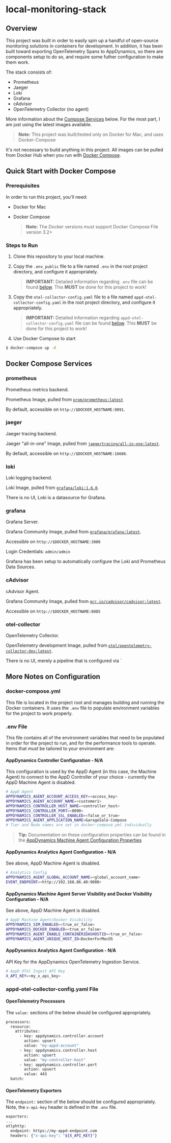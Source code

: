 # local-monitoring-stack
## Overview
This project was built in order to easily spin up a handful of open-source monitoring solutions in containers for development.  In addition, it has been built toward exporting OpenTelemetry Spans to AppDynamics, so there are components setup to do so, and require some futher configuration to make them work.

The stack consists of:
- Prometheus
- Jaeger
- Loki
- Grafana
- cAdvisor
- OpenTelemetry Collector (no agent)

More information about the [Compose Services](#docker-compose-services) below.  For the most part, I am just using the latest images available.

   > __Note:__  This project was built/tested only on Docker for Mac, and uses Docker-Compose

It's not necessary to build anything in this project.  All images can be pulled from Docker Hub when you run with [Docker Compose](#quick-start-with-docker-compose).

## Quick Start with Docker Compose
### Prerequisites
In order to run this project, you'll need:
- Docker for Mac
- Docker Compose 
  <br />  

   > __Note:__  The Docker versions must support Docker Compose File version 3.2+

### Steps to Run
1. Clone this repository to your local machine.
2. Copy the `.env_public` file to a file named `.env` in the root project directory, and configure it appropriately.

   > __IMPORTANT:__ Detailed information regarding `.env` file can be found [below](#env-file).  This __MUST__ be done for this project to work!

3. Copy the `otel-collector-config.yaml` file to a file named `appd-otel-collector-config.yaml` in the root project directory, and configure it appropriately.

   > __IMPORTANT:__ Detailed information regarding `appd-otel-collector-config.yaml` file can be found [below](#appd-otel-collector-config.yaml-file).  This __MUST__ be done for this project to work!

4. Use Docker Compose to start
```bash
$ docker-compose up -d
```

## Docker Compose Services
### prometheus
Prometheus metrics backend.  

Prometheus Image, pulled from [`prom/prometheus:latest`](https://hub.docker.com/r/prom/prometheus)

By default, accessible on `http://$DOCKER_HOSTNAME:9091`.

### jaeger
Jaeger tracing backend.  

Jaeger "all-in-one" Image, pulled from [`jaegertracing/all-in-one:latest`](https://hub.docker.com/r/jaegertracing/all-in-one).  

By default, accessible on `http://$DOCKER_HOSTNAME:16686`.

### loki
Loki logging backend.

Loki Image, pulled from [`grafana/loki:1.6.0`](https://hub.docker.com/r/grafana/loki).  

There is no UI, Loki is a datasource for Grafana. 

### grafana
Grafana Server.

Grafana Community Image, pulled from [`grafana/grafana:latest`](https://hub.docker.com/r/grafana/grafana).  

Accessible on `http://$DOCKER_HOSTNAME:3000`

Login Credentials: `admin/admin`

Grafana has been setup to automatically configure the Loki and Prometheus Data Sources.

### cAdvisor
cAdvisor Agent.

Grafana Community Image, pulled from [`gcr.io/cadvisor/cadvisor:latest`](https://hub.docker.com/r/google/cadvisor/).  

Accessible on `http://$DOCKER_HOSTNAME:8085`

### otel-collector
OpenTelemetry Collector.

OpenTelemetry development Image, pulled from [`otel/opentelemetry-collector-dev:latest`](https://hub.docker.com/r/otel/opentelemetry-collector-dev).  

There is no UI, merely a pipeline that is configured via `


## More Notes on Configuration

### docker-compose.yml
This file is located in the project root and manages building and running the Docker containers. It uses the `.env` file to populate environment variables for the project to work properly.

### .env File
This file contains all of the environment variables that need to be populated in order for the project to run, and for the performance tools to operate.  Items that *must* be tailored to your environment are:

#### AppDynamics Controller Configuration - N/A
This configuration is used by the AppD Agent (in this case, the Machine Agent) to connect to the AppD Controller of your choice - currently the AppD Machine Agent is disabled.
```bash
# AppD Agent
APPDYNAMICS_AGENT_ACCOUNT_ACCESS_KEY=<access_key>
APPDYNAMICS_AGENT_ACCOUNT_NAME=<customer1>
APPDYNAMICS_CONTROLLER_HOST_NAME=<controller_host>
APPDYNAMICS_CONTROLLER_PORT=<8090>
APPDYNAMICS_CONTROLLER_SSL_ENABLED=<false_or_true>
APPDYNAMICS_AGENT_APPLICATION_NAME=GarageSale-Compose
# Tier and Node names are set in docker-compose.yml individually
```
> __Tip:__  Documentation on these configuration properties can be found in the [AppDynamics Machine Agent Configuration Properties](https://docs.appdynamics.com/display/PRO20X/Machine+Agent+Configuration+Properties)

#### AppDynamics Analytics Agent Configuration - N/A
See above, AppD Machine Agent is disabled.
```bash
# Analytics Config
APPDYNAMICS_AGENT_GLOBAL_ACCOUNT_NAME=<global_account_name>
EVENT_ENDPOINT=<http://192.168.86.40:9080>
```  

#### AppDynamics Machine Agent Server Visibility and Docker Visibility Configuration - N/A
See above, AppD Machine Agent is disabled.
```bash
# AppD Machine Agent/Docker Visibility
APPDYNAMICS_SIM_ENABLED=<true_or_false>
APPDYNAMICS_DOCKER_ENABLED=<true_or_false>
APPDYNAMICS_AGENT_ENABLE_CONTAINERIDASHOSTID=<true_or_false>
APPDYNAMICS_AGENT_UNIQUE_HOST_ID=DockerForMacOS
```  

#### AppDynamics Analytics Agent Configuration - N/A
API Key for the AppDynamics OpenTelemetry Ingestion Service.
```bash
# AppD OTel Ingest API Key
X_API_KEY=<my_x_api_key>
```

### appd-otel-collector-config.yaml File

#### OpenTelemetry Processors
The `value:` sections of the below should be configured appropriately.
```bash
processors:
  resource:
    attributes:
      - key: appdynamics.controller.account
        action: upsert
        value: "my-appd-account"
      - key: appdynamics.controller.host
        action: upsert
        value: "my-controller-host"
      - key: appdynamics.controller.port
        action: upsert
        value: 443
  batch:
  ```

#### OpenTelemetry Exporters
The `endpoint:` section of the below should be configured appropriately.  Note, the `x-api-key` header is defined in the `.env` file.
  ```bash
exporters:
  ...
  otlphttp:
    endpoint: https://my-appd-endpoint.com
    headers: {"x-api-key": "${X_API_KEY}"}
```
